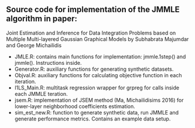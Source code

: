 ## Source code for implementation of the JMMLE algorithm in paper:
Joint Estimation and Inference for Data Integration Problems based on Multiple Multi-layered Gaussian Graphical Models
by Subhabrata Majumdar and George Michailidis

* JMLE.R: contains main functions for implementation: jmmle.1step() and jmmle(). Instructions inside.
* Generator.R: auxiliary functions for generating synthetic datasets.
* Objval.R: auxiliary functions for calculating objective function in each iteration.
* l1LS_Main.R: multitask regression wrapper for grpreg for calls inside each JMMLE teration.
* jsem.R: implementation of JSEM method (Ma, Michailidisims 2016) for lower-layer neighborhood coefficients estimation.
* sim_est_new.R: function to generate synthetic data, run JMMLE and generate performance metrics. Contains an example data setup.
